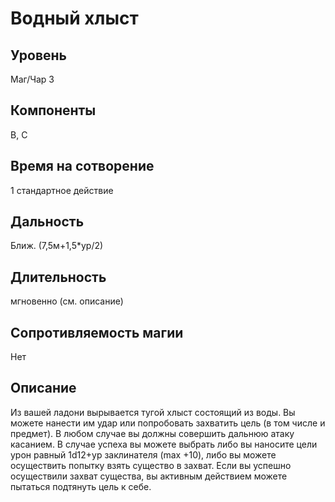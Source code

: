 # Водный хлыст

## Уровень
Маг/Чар 3
## Компоненты
В, С
## Время на сотворение
1 стандартное действие
## Дальность
Ближ. (7,5м+1,5*ур/2)
## Длительность
мгновенно (см. описание)
## Сопротивляемость магии
Нет
## Описание
Из вашей ладони вырывается тугой хлыст состоящий из воды. Вы можете нанести им удар или попробовать захватить цель (в том числе и предмет). В любом случае вы должны совершить дальнюю атаку касанием. В случае успеха вы можете выбрать либо вы наносите цели урон равный 1d12+ур заклинателя (max +10), либо вы можете осуществить попытку взять существо в захват. Если вы успешно осуществили захват существа, вы активным действием можете пытаться подтянуть цель к себе.